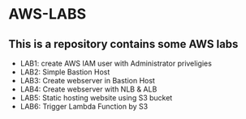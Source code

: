 # AWS-LABS

## This is a repository contains some AWS labs

- LAB1: create AWS IAM user with Administrator priveligies
- LAB2: Simple Bastion Host
- LAB3: Create webserver in Bastion Host
- LAB4: Create webserver with NLB & ALB
- LAB5: Static hosting website using S3 bucket
- LAB6: Trigger Lambda Function by S3
